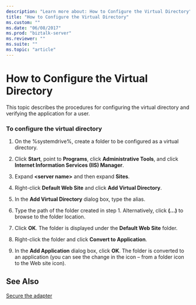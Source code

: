 ```yaml
---
description: "Learn more about: How to Configure the Virtual Directory"
title: "How to Configure the Virtual Directory"
ms.custom: ""
ms.date: "06/08/2017"
ms.prod: "biztalk-server"
ms.reviewer: ""
ms.suite: ""
ms.topic: "article"
---
```

# How to Configure the Virtual Directory
This topic describes the procedures for configuring the virtual directory and verifying the application for a user.  
  
### To configure the virtual directory  
  
1.  On the %systemdrive%, create a folder to be configured as a virtual directory.  
  
2.  Click **Start**, point to **Programs**, click **Administrative Tools**, and click **Internet Information Services (IIS) Manager**.  
  
3.  Expand **\<server name\>** and then expand **Sites**.  
  
4.  Right-click **Default Web Site** and click **Add Virtual Directory**.  
  
5.  In the **Add Virtual Directory** dialog box, type the alias.  
  
6.  Type the path of the folder created in step 1. Alternatively, click **(…)** to browse to the folder location.  
  
7.  Click **OK**. The folder is displayed under the **Default Web Site** folder.  
  
8.  Right-click the folder and click **Convert to Application**.  
  
9. In the **Add Application** dialog box, click **OK**. The folder is converted to an application (you can see the change in the icon – from a folder icon to the Web site icon).  
  
## See Also  
 [Secure the adapter](../core/security-in-biztalk-adapter-for-peoplesoft-enterprise.md)
